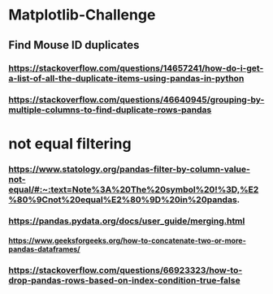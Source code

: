 # Matplotlib-Challenge

## Find Mouse ID duplicates
### https://stackoverflow.com/questions/14657241/how-do-i-get-a-list-of-all-the-duplicate-items-using-pandas-in-python
### https://stackoverflow.com/questions/46640945/grouping-by-multiple-columns-to-find-duplicate-rows-pandas

# not equal filtering
### https://www.statology.org/pandas-filter-by-column-value-not-equal/#:~:text=Note%3A%20The%20symbol%20!%3D,%E2%80%9Cnot%20equal%E2%80%9D%20in%20pandas.

### https://pandas.pydata.org/docs/user_guide/merging.html

#### https://www.geeksforgeeks.org/how-to-concatenate-two-or-more-pandas-dataframes/

### https://stackoverflow.com/questions/66923323/how-to-drop-pandas-rows-based-on-index-condition-true-false